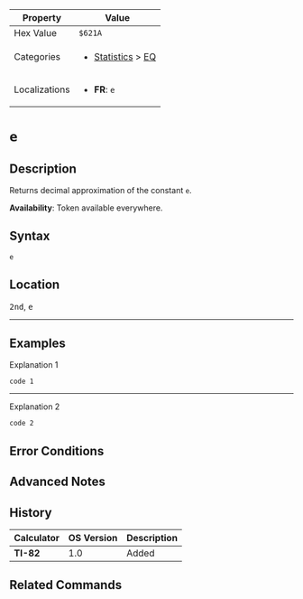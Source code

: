 | Property      | Value |
|---------------|-------|
| Hex Value     | `$621A`|
| Categories    | <ul><li>[Statistics](../categories/Statistics.md) > [EQ](../categories/Statistics.md#EQ)</li></ul> |
| Localizations | <ul><li><b>FR</b>: `e`</li></ul> |

# `e`

## Description
Returns decimal approximation of the constant `e`.


<b>Availability</b>: Token available everywhere.

## Syntax
`e`

## Location
<kbd>2nd</kbd>, <kbd>e</kbd>
<hr>

## Examples

Explanation 1
```ti-basic
code 1
```
---
Explanation 2
```ti-basic
code 2
```

## Error Conditions


## Advanced Notes


## History
| Calculator | OS Version | Description |
|------------|------------|-------------|
| <b>TI-82</b> | 1.0 | Added

## Related Commands

    